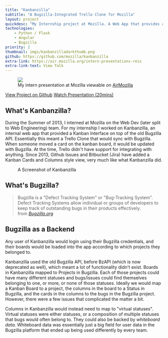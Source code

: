 ```yaml
---
title: "Kanbanzilla"
subtitle: "A Bugzilla-Integrated Trello Clone for Mozilla"
layout: project
quickdesc: "My Internship project at Mozilla. A Web App that provides a Kanban Interface on top of the Bugzilla Issue/Bug Tracking Software"
technologies:
    - Python / Flask
    - Angular
    - Bugzilla
priority: 2
thumbnail: imgs/kanbanzilladarkthumb.png
github: https://github.com/mozilla/kanbanzilla
extra-link: https://air.mozilla.org/intern-presentations-reis
extra-link-text: View Talk
---
```


<div class="text-center big-figure">
<figure class="figure">
    <!-- <a href="{{page.extra-link}}"> -->
        <img src="{{site.url}}/imgs/kanbanzilla-presentation.jpg" class="figure-img img-fluid">
    <!-- </a> -->
    <figcaption class="figure-caption text-center">My intern presentation at Mozilla viewable on <a href="{{page.extra-link}}">AirMozilla</a></figcaption>
</figure>
<a href="{{page.github}}" class="btn btn-lg btn-secondary"><i class="fa fa-github"></i> View Project on Github</a>
<a href="{{page.extra-link}}" class="btn btn-lg btn-secondary"><i class="fa fa-tv"></i> Watch Presentation (20mins)</a>
</div>

## What's Kanbanzilla?

During the Summer of 2013, I interned at Mozilla on the Web Dev (later split to Web Engineering) team. For my internship I worked on Kanbanzilla, an internal web app that provided a Kanban Interface on top of the old Bugzilla API. Essentially this meant a Trello Clone that would sync with Bugzilla. When someone moved a card on the kanban board, it would be updated with Bugzilla. At the time, Trello didn't have support for integrating with anything. Since 2013, Github Issues and Bitbucket (Jira) have added a Kanban Cards and Columns style view, very much like what Kanbanzilla did.

<div class="text-center big-figure">
    <figure class="figure">
        <img src="http://via.placeholder.com/650x400" alt="">
        <figcaption class="figure-caption text-center">A Screenshot of Kanbanzilla</figcaption>
    </figure>
</div>

## What's Bugzilla?

<blockquote class="blockquote border-primary">
Bugzilla is a "Defect Tracking System" or "Bug-Tracking System". Defect Tracking Systems allow individual or groups of developers to keep track of outstanding bugs in their products effectively.
<footer class="blockquote-footer"> from <a href="https://bugzilla.org/about"><cite title="About Bugzilla">Bugzilla.org</cite></a></footer>
</blockquote>

## Bugzilla as a Backend

Any user of Kanbanzilla would login using their Bugzilla credentials, and their boards would be loaded into the app according
to which projects they belonged to.

Kanbanzilla used the old Bugzilla API, before BzAPI (which is now deprecated as well), which meant a lot of functionality didn't exist. Boards in Kanbanzilla mapped to Projects in Bugzilla. Each of those projects could have many different statuses and bugs/issues could find themselves belonging to one, or more, or none of those statuses. Ideally we would map a Kanban Board to a project, the columns in the board to a Status in Bugzilla, and the cards in the columns to the bugs in the Bugzilla project. However, there were a few issues that complicated the matter a bit. 

Columns in Kanbanzilla would instead need to map to "virtual statuses". Virtual statuses were either statuses, or a composition of multiple statuses that bugs would often belong to. They could also be backed by *whiteboard data*. Whiteboard data was essentially just a big field for user data in the Bugzilla platform that ended up being used differently by every team.
